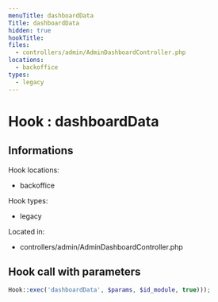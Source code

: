 ```yaml
---
menuTitle: dashboardData
Title: dashboardData
hidden: true
hookTitle: 
files:
  - controllers/admin/AdminDashboardController.php
locations:
  - backoffice
types:
  - legacy
---
```


# Hook : dashboardData

## Informations

Hook locations: 
  - backoffice

Hook types: 
  - legacy

Located in: 
  - controllers/admin/AdminDashboardController.php

## Hook call with parameters

```php
Hook::exec('dashboardData', $params, $id_module, true)));
```